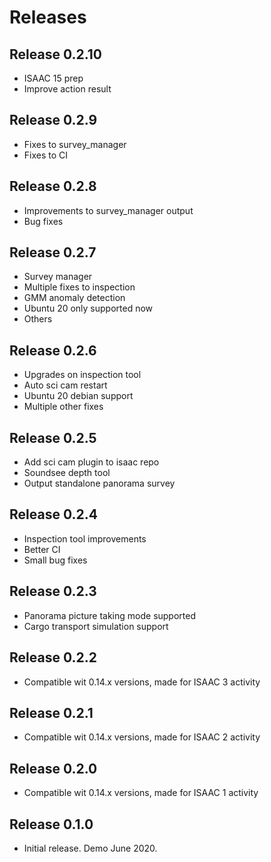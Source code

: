 # Releases

## Release 0.2.10

  * ISAAC 15 prep
  * Improve action result

## Release 0.2.9

  * Fixes to survey_manager
  * Fixes to CI

## Release 0.2.8

  * Improvements to survey_manager output
  * Bug fixes

## Release 0.2.7

  * Survey manager
  * Multiple fixes to inspection
  * GMM anomaly detection
  * Ubuntu 20 only supported now
  * Others

## Release 0.2.6

  * Upgrades on inspection tool
  * Auto sci cam restart
  * Ubuntu 20 debian support
  * Multiple other fixes

## Release 0.2.5

  * Add sci cam plugin to isaac repo
  * Soundsee depth tool
  * Output standalone panorama survey

## Release 0.2.4

  * Inspection tool improvements
  * Better CI
  * Small bug fixes

## Release 0.2.3

  * Panorama picture taking mode supported
  * Cargo transport simulation support

## Release 0.2.2

  * Compatible wit 0.14.x versions, made for ISAAC 3 activity

## Release 0.2.1

  * Compatible wit 0.14.x versions, made for ISAAC 2 activity

## Release 0.2.0

 * Compatible wit 0.14.x versions, made for ISAAC 1 activity

## Release 0.1.0

 * Initial release. Demo June 2020.
